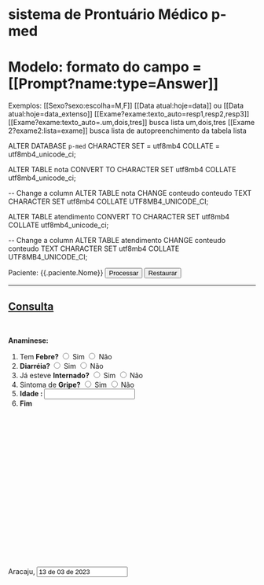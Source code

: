 # sistema de Prontuário Médico p-med

# Modelo: formato do campo = [[Prompt?name:type=Answer]]
  Exemplos: [[Sexo?sexo:escolha=M,F]]
            [[Data atual:hoje=data]] ou [[Data atual:hoje=data_extenso]]
            [[Exame?exame:texto_auto=resp1,resp2,resp3]]
            [[Exame?exame:texto_auto=.um,dois,tres]]  busca lista um,dois,tres
            [[Exame 2?exame2:lista=exame]]  busca lista de autopreenchimento da tabela lista





ALTER DATABASE `p-med` 
  CHARACTER SET = utf8mb4 COLLATE = utf8mb4_unicode_ci; 
  
ALTER TABLE nota 
  CONVERT TO CHARACTER SET utf8mb4 COLLATE utf8mb4_unicode_ci; 
  
-- Change a column
ALTER TABLE nota
  CHANGE conteudo conteudo TEXT
  CHARACTER SET utf8mb4 COLLATE UTF8MB4_UNICODE_CI;
  
ALTER TABLE atendimento 
  CONVERT TO CHARACTER SET utf8mb4 COLLATE utf8mb4_unicode_ci; 
  
-- Change a column
ALTER TABLE atendimento
  CHANGE conteudo conteudo TEXT
  CHARACTER SET utf8mb4 COLLATE UTF8MB4_UNICODE_CI;  







<section class='content'>
    <form id='form' name='form' class='form-horizontal dataForm' action='/admin/import/consulta' method='post'	enctype='multipart/form-data'>	
    <label class='label-micro'>Paciente: {{.paciente.Nome}}</label>	
    <button type='button' class='btn flat btn-info' onclick="tableToExcel('copyTable', 'Player_scores')">
		Processar
	</button>
	<button type='reset' class='btn flat btn-default dataFormReset'>
		Restaurar
	</button>
    <hr><h2 class="ql-align-center"><strong><u>Consulta</u></strong></h2><p class="ql-align-center"><br></p><p><strong>Anaminese:</strong></p><ol><li>Tem <strong>Febre? </strong> 
        <input type='radio' title='Tem Febre' name='cpo0' id='cpo00' onchange='atualiza(this.name,this.value)' > Sim </input>
        <input type='radio' title='Tem Febre' name='cpo0' id='cpo01' onchange='atualiza(this.name,this.value)' > Não </input>
        </li><li><strong>Diarréia?   </strong> 
        <input type='radio' title='Diarréia' name='cpo1' id='cpo10' onchange='atualiza(this.name,this.value)' > Sim </input>
        <input type='radio' title='Diarréia' name='cpo1' id='cpo11' onchange='atualiza(this.name,this.value)' > Não </input>
        </li><li>Já esteve <strong>Internado?</strong>  
        <input type='radio' title='Já esteve Internado' name='cpo2' id='cpo20' onchange='atualiza(this.name,this.value)' > Sim </input>
        <input type='radio' title='Já esteve Internado' name='cpo2' id='cpo21' onchange='atualiza(this.name,this.value)' > Não </input>
        </li><li>Sintoma de <strong>Gripe?</strong> 
        <input type='radio' title='Sintoma gripal' name='cpo3' id='cpo30' onchange='atualiza(this.name,this.value)' > Sim </input>
        <input type='radio' title='Sintoma gripal' name='cpo3' id='cpo31' onchange='atualiza(this.name,this.value)' > Não </input>
        </li><li> <strong>Idade : </strong>
        <input type='text' title='Idade' name='cpo1'></input></li><li><strong>Fim</strong></li></ol><p><br></p><p><br></p><p><br></p><p><br></p><p><br></p><p><br></p><p><br></p><p><br></p><p><br></p><p><br></p><p>Aracaju,
        <input type='text' title='Data' name='data' value='13 de 03 de 2023' ></input>
        </p>
<script src='/static/layui/layui.js?s=36'></script>
<script language='javascript'>
var $,form;

layui.config({
    base : 'js/'}).use(['form','element','layer','jquery'],function(){
        form = layui.form;
        $ = layui.jquery;
});

function atualiza(name,value) {
    $('form[name=form]').find('input[name=' + name + ']').val(value);	
    console.log(name);	
    console.log(value);
}

var tableToExcel = (function() {
  
  var uri = 'data:application/vnd.ms-excel;base64,',
    template = '<html xmlns:o="urn:schemas-microsoft-com:office:office" xmlns:x="urn:schemas-microsoft-com:office:excel" xmlns="http://www.w3.org/TR/REC-html40"><head><!--[if gte mso 9]><xml><x:ExcelWorkbook><x:ExcelWorksheets><x:ExcelWorksheet><x:Name>{worksheet}<\/x:Name><x:WorksheetOptions><x:DisplayGridlines/><\/x:WorksheetOptions><\/x:ExcelWorksheet><\/x:ExcelWorksheets><\/x:ExcelWorkbook><\/xml><![endif]--><\/head><body><table>{table}<\/table><\/body><\/html>',
    base64 = function(s) {
      return window.btoa(unescape(encodeURIComponent(s)))
    },
    format = function(s, c) {
      return s.replace(/{(\w+)}/g, function(m, p) {
        return c[p];
      })
    }
  return function tableToExcel(table, name) {
    
    if (!table.nodeType) {
    table = document.getElementById(table)}
    var cloned = $('#copyTable').clone().appendTo('.hidden_table')
    cloned.find('input[type="radio"]:not(:checked) + span').remove();
   
    var ctx = {
      worksheet: name || 'Worksheet',
      table: cloned.html()
    }
    cloned.remove();
    //window.location.href = uri + base64(format(template, ctx))
    console.log(format(template, ctx));
  }
})();    

</script>